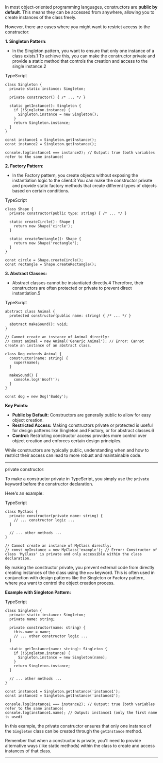 
In most object-oriented programming languages, constructors are **public by default**. This means they can be accessed from anywhere, allowing you to create instances of the class freely.

However, there are cases where you might want to restrict access to the constructor:

**1. Singleton Pattern:**

- In the Singleton pattern, you want to ensure that only one instance of a class exists.1 To achieve this, you can make the constructor private and provide a static method that controls the creation and access to the single instance.2

TypeScript

```
class Singleton {
  private static instance: Singleton;

  private constructor() { /* ... */ }

  static getInstance(): Singleton {
    if (!Singleton.instance) {
      Singleton.instance = new Singleton();
    }
    return Singleton.instance;
  }
}

const instance1 = Singleton.getInstance();
const instance2 = Singleton.getInstance();

console.log(instance1 === instance2); // Output: true (both variables refer to the same instance)
```

**2. Factory Pattern:**

- In the Factory pattern, you create objects without exposing the instantiation logic to the client.3 You can make the constructor private and provide static factory methods that create different types of objects based on certain conditions.

TypeScript

```
class Shape {
  private constructor(public type: string) { /* ... */ }

  static createCircle(): Shape {
    return new Shape('circle');
  }

  static createRectangle(): Shape {
    return new Shape('rectangle');
  }
}

const circle = Shape.createCircle();
const rectangle = Shape.createRectangle();
```

**3. Abstract Classes:**

- Abstract classes cannot be instantiated directly.4 Therefore, their constructors are often protected or private to prevent direct instantiation.5

TypeScript

```
abstract class Animal {
  protected constructor(public name: string) { /* ... */ }

  abstract makeSound(): void;
}

// Cannot create an instance of Animal directly:
// const animal = new Animal('Generic Animal'); // Error: Cannot create an instance of an abstract class.

class Dog extends Animal {
  constructor(name: string) {
    super(name);
  }

  makeSound() {
    console.log('Woof!');
  }
}

const dog = new Dog('Buddy');
```

**Key Points:**

- **Public by Default:** Constructors are generally public to allow for easy object creation.
- **Restricted Access:** Making constructors private or protected is useful for design patterns like Singleton and Factory, or for abstract classes.6
- **Control:** Restricting constructor access provides more control over object creation and enforces certain design principles.

While constructors are typically public, understanding when and how to restrict their access can lead to more robust and maintainable code.

---


private constructor:

To make a constructor private in TypeScript, you simply use the `private` keyword before the constructor declaration.

Here's an example:

TypeScript

```
class MyClass {
  private constructor(private name: string) { 
    // ... constructor logic ... 
  }

  // ... other methods ...
}

// Cannot create an instance of MyClass directly:
// const myInstance = new MyClass('example'); // Error: Constructor of class 'MyClass' is private and only accessible within the class declaration.
```

By making the constructor private, you prevent external code from directly creating instances of the class using the `new` keyword. This is often used in conjunction with design patterns like the Singleton or Factory pattern, where you want to control the object creation process.

**Example with Singleton Pattern:**

TypeScript

```
class Singleton {
  private static instance: Singleton;
  private name: string;

  private constructor(name: string) { 
    this.name = name;
    // ... other constructor logic ... 
  }

  static getInstance(name: string): Singleton {
    if (!Singleton.instance) {
      Singleton.instance = new Singleton(name);
    }
    return Singleton.instance;
  }

  // ... other methods ...
}

const instance1 = Singleton.getInstance('instance1');
const instance2 = Singleton.getInstance('instance2');

console.log(instance1 === instance2); // Output: true (both variables refer to the same instance)
console.log(instance1.name); // Output: instance1 (only the first name is used)
```

In this example, the private constructor ensures that only one instance of the `Singleton` class can be created through the `getInstance` method.

Remember that when a constructor is private, you'll need to provide alternative ways (like static methods) within the class to create and access instances of that class.

---
